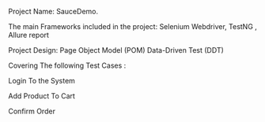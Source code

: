 Project Name: SauceDemo.

The main Frameworks included in the project: Selenium Webdriver, TestNG , Allure report

Project Design: 
Page Object Model (POM)
Data-Driven Test (DDT)

Covering The following Test Cases :

Login To the System

Add Product To Cart

Confirm Order
